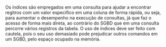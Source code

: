 Os índices são empregados em uma consulta para ajudar a encontrar regitros com um valor específico em uma coluna de forma rápida, ou seja, para aumentar o desempenho na execução de consultas, já que faz o acesso de forma mais direta, ao contrário do SGBD que em uma consulta percorre vários registros da tabela. O uso de índices deve ser feito com cautela, pois o seu uso demasiado pode prejudicar outros comandos em um SGBD, pelo espaço ocupado na memória.
